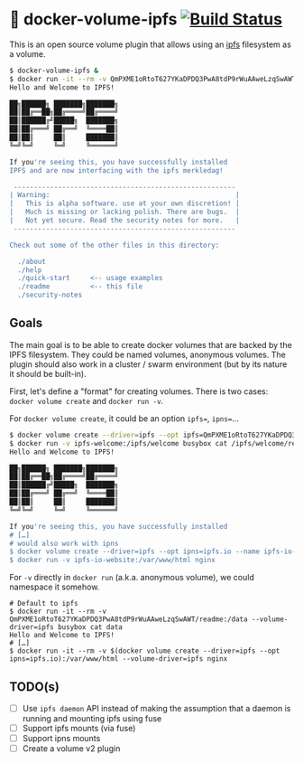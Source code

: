 # 🐳 docker-volume-ipfs [![Build Status](https://travis-ci.org/vdemeester/docker-volume-ipfs.svg?branch=master)](https://travis-ci.org/vdemeester/docker-volume-ipfs)

This is an open source volume plugin that allows using an
[ipfs](https://ipfs.io/) filesystem as a volume.

```bash
$ docker-volume-ipfs &
$ docker run -it --rm -v QmPXME1oRtoT627YKaDPDQ3PwA8tdP9rWuAAweLzqSwAWT/readme:/data --volume-driver=ipfs busybox cat data
Hello and Welcome to IPFS!

██╗██████╗ ███████╗███████╗
██║██╔══██╗██╔════╝██╔════╝
██║██████╔╝█████╗  ███████╗
██║██╔═══╝ ██╔══╝  ╚════██║
██║██║     ██║     ███████║
╚═╝╚═╝     ╚═╝     ╚══════╝

If you're seeing this, you have successfully installed
IPFS and are now interfacing with the ipfs merkledag!

 -------------------------------------------------------
| Warning:                                              |
|   This is alpha software. use at your own discretion! |
|   Much is missing or lacking polish. There are bugs.  |
|   Not yet secure. Read the security notes for more.   |
 -------------------------------------------------------

Check out some of the other files in this directory:

  ./about
  ./help
  ./quick-start     <-- usage examples
  ./readme          <-- this file
  ./security-notes
```

## Goals

The main goal is to be able to create docker volumes that are backed by the IPFS filesystem. They could be named volumes,
anonymous volumes. The plugin should also work in a cluster / swarm environment (but by its nature it should be built-in).

First, let's define a "format" for creating volumes. There is two cases: `docker volume create` and `docker run -v`.

For `docker volume create`, it could be an option `ipfs=`, `ipns=`...

```bash
$ docker volume create --driver=ipfs --opt ipfs=QmPXME1oRtoT627YKaDPDQ3PwA8tdP9rWuAAweLzqSwAWT --name ipfs-welcome
$ docker run -v ipfs-welcome:/ipfs/welcome busybox cat /ipfs/welcome/readme
Hello and Welcome to IPFS!

██╗██████╗ ███████╗███████╗
██║██╔══██╗██╔════╝██╔════╝
██║██████╔╝█████╗  ███████╗
██║██╔═══╝ ██╔══╝  ╚════██║
██║██║     ██║     ███████║
╚═╝╚═╝     ╚═╝     ╚══════╝

If you're seeing this, you have successfully installed
# […]
# would also work with ipns
$ docker volume create --driver=ipfs --opt ipns=ipfs.io --name ipfs-io-website
$ docker run -v ipfs-io-website:/var/www/html nginx
```

For `-v` directly in `docker run` (a.k.a. anonymous volume), we could namespace it somehow.

```
# Default to ipfs
$ docker run -it --rm -v QmPXME1oRtoT627YKaDPDQ3PwA8tdP9rWuAAweLzqSwAWT/readme:/data --volume-driver=ipfs busybox cat data
Hello and Welcome to IPFS!
# […]
$ docker run -it --rm -v $(docker volume create --driver=ipfs --opt ipns=ipfs.io):/var/www/html --volume-driver=ipfs nginx
```

## TODO(s)

- [ ] Use `ipfs daemon` API instead of making the assumption that a daemon is running and mounting ipfs using fuse
- [ ] Support ipfs mounts (via fuse)
- [ ] Support ipns mounts
- [ ] Create a volume v2 plugin

